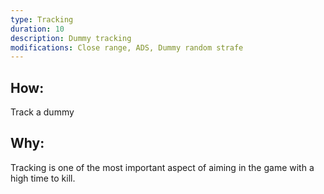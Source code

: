 ```yaml
---
type: Tracking
duration: 10
description: Dummy tracking
modifications: Close range, ADS, Dummy random strafe
---
```


## How:

Track a dummy

## Why:

Tracking is one of the most important aspect of aiming in the game with a high time to kill.
